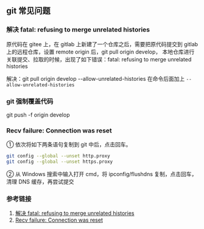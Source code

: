 ## git 常见问题

### 解决 fatal: refusing to merge unrelated histories

原代码在 gitee 上，在 gitlab 上新建了一个仓库之后，需要把原代码提交到 gitlab 上的远程仓库，设置 remote origin 后，git pull origin develop，
本地仓库进行关联提交、拉取的时候，出现了如下错误：fatal: refusing to merge unrelated histories

解决：git pull origin develop --allow-unrelated-histories
在命令后面加上 `--allow-unrelated-histories`

### git 强制覆盖代码

git push -f origin develop

### Recv failure: Connection was reset

① 依次将如下两条语句复制到 git 中后，点击回车。

```bash
git config --global --unset http.proxy
git config --global --unset https.proxy
```

② 从 Windows 搜索中输入打开 cmd，将 ipconfig/flushdns 复制，点击回车，清理 DNS 缓存，再尝试提交

### 参考链接

1. [解决 fatal: refusing to merge unrelated histories](https://blog.51cto.com/laok8/2454524)
2. [Recv failure: Connection was reset](https://blog.csdn.net/m0_69087087/article/details/128838186)
